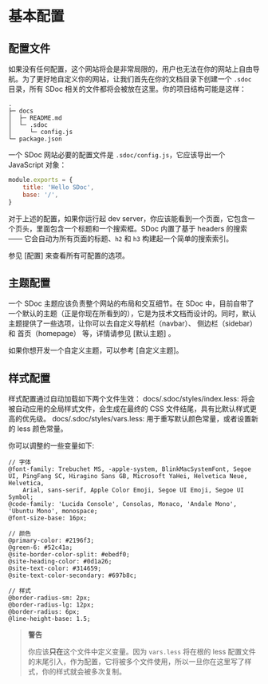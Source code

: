 # 基本配置

## 配置文件

如果没有任何配置，这个网站将会是非常局限的，用户也无法在你的网站上自由导航。为了更好地自定义你的网站，让我们首先在你的文档目录下创建一个 `.sdoc` 目录，所有 SDoc 相关的文件都将会被放在这里。你的项目结构可能是这样：

```shell
.
├─ docs
│  ├─ README.md
│  └─ .sdoc
│     └─ config.js
└─ package.json
```

一个 SDoc 网站必要的配置文件是 `.sdoc/config.js`，它应该导出一个 JavaScript 对象：

```js
module.exports = {
    title: 'Hello SDoc',
    base: '/',
}
```

对于上述的配置，如果你运行起 dev server，你应该能看到一个页面，它包含一个页头，里面包含一个标题和一个搜索框。SDoc 内置了基于 headers 的搜索 —— 它会自动为所有页面的标题、`h2` 和 `h3` 构建起一个简单的搜索索引。

参见 [配置] 来查看所有可配置的选项。


## 主题配置

一个 SDoc 主题应该负责整个网站的布局和交互细节。在 SDoc 中，目前自带了一个默认的主题（正是你现在所看到的），它是为技术文档而设计的。同时，默认主题提供了一些选项，让你可以去自定义导航栏（navbar）、 侧边栏（sidebar）和 首页（homepage） 等，详情请参见 [默认主题] 。

如果你想开发一个自定义主题，可以参考 [自定义主题]。



## 样式配置

样式配置通过自动加载如下两个文件生效：
docs/.sdoc/styles/index.less: 将会被自动应用的全局样式文件，会生成在最终的 CSS 文件结尾，具有比默认样式更高的优先级。
docs/.sdoc/styles/vars.less: 用于重写默认颜色常量，或者设置新的 less 颜色常量。


你可以调整的一些变量如下:

```less
// 字体
@font-family: Trebuchet MS, -apple-system, BlinkMacSystemFont, Segoe UI, PingFang SC, Hiragino Sans GB, Microsoft YaHei, Helvetica Neue, Helvetica,
    Arial, sans-serif, Apple Color Emoji, Segoe UI Emoji, Segoe UI Symbol;
@code-family: 'Lucida Console', Consolas, Monaco, 'Andale Mono', 'Ubuntu Mono', monospace;
@font-size-base: 16px;

// 颜色
@primary-color: #2196f3;
@green-6: #52c41a;
@site-border-color-split: #ebedf0;
@site-heading-color: #0d1a26;
@site-text-color: #314659;
@site-text-color-secondary: #697b8c;

// 样式
@border-radius-sm: 2px;
@border-radius-lg: 12px;
@border-radius: 6px;
@line-height-base: 1.5;
```

> **警告**
> 
> 你应该**只在**这个文件中定义变量。因为 `vars.less` 将在根的 less 配置文件的末尾引入，作为配置，它将被多个文件使用，所以一旦你在这里写了样式，你的样式就会被多次复制。

